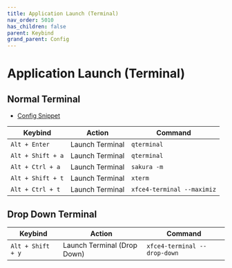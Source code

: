 ```yaml
---
title: Application Launch (Terminal)
nav_order: 5010
has_children: false
parent: Keybind
grand_parent: Config
---
```



# Application Launch (Terminal)


## Normal Terminal

* [Config Snippet](https://github.com/samwhelp/lubuntu-adjustment/tree/main/prototype/main/lxqt-config/Main/asset/overlay/etc/skel/.config/openbox/helper/share/gen/openbox-gen-rc/Section/Keybind/ApplicationLaunchTerminal.php#L16-L56)


| Keybind          | Action         | Command                     |
| ----------------- | ------------- | --------------------------- |
| `Alt + Enter`     | Launch Terminal | `qterminal`                 |
| `Alt + Shift + a` | Launch Terminal | `qterminal`                 |
| `Alt + Ctrl + a`  | Launch Terminal | `sakura -m` |
| `Alt + Shift + t` | Launch Terminal | `xterm`                     |
| `Alt + Ctrl + t`  | Launch Terminal | `xfce4-terminal --maximiz`                     |




## Drop Down Terminal

| Keybind          | Action         | Command                     |
| ----------------- | ------------------------- | ---------------------------- |
| `Alt + Shift + y` | Launch Terminal (Drop Down) | `xfce4-terminal --drop-down` |

